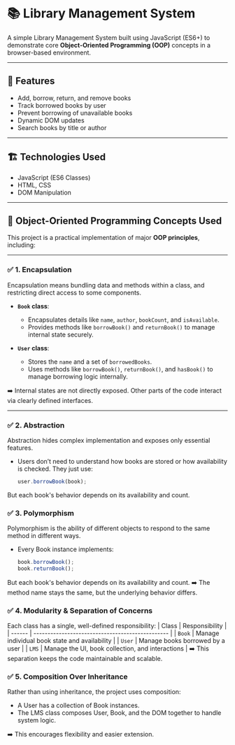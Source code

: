 # 📚 Library Management System

A simple Library Management System built using JavaScript (ES6+) to demonstrate core **Object-Oriented Programming (OOP)** concepts in a browser-based environment.

---

## 🚀 Features

- Add, borrow, return, and remove books
- Track borrowed books by user
- Prevent borrowing of unavailable books
- Dynamic DOM updates
- Search books by title or author

---

## 🏗️ Technologies Used

- JavaScript (ES6 Classes)
- HTML, CSS
- DOM Manipulation

---

## 🧠 Object-Oriented Programming Concepts Used

This project is a practical implementation of major **OOP principles**, including:

---

### ✅ 1. **Encapsulation**

Encapsulation means bundling data and methods within a class, and restricting direct access to some components.

- **`Book` class**:
  - Encapsulates details like `name`, `author`, `bookCount`, and `isAvailable`.
  - Provides methods like `borrowBook()` and `returnBook()` to manage internal state securely.

- **`User` class**:
  - Stores the `name` and a set of `borrowedBooks`.
  - Uses methods like `borrowBook()`, `returnBook()`, and `hasBook()` to manage borrowing logic internally.

➡️ Internal states are not directly exposed. Other parts of the code interact via clearly defined interfaces.

---

### ✅ 2. **Abstraction**

Abstraction hides complex implementation and exposes only essential features.

- Users don’t need to understand how books are stored or how availability is checked. They just use:
  ```js
  user.borrowBook(book);
But each book's behavior depends on its availability and count.

### ✅ 3. Polymorphism
Polymorphism is the ability of different objects to respond to the same method in different ways.
- Every Book instance implements:
  ```js
  book.borrowBook();
  book.returnBook();
But each book's behavior depends on its availability and count.
➡️ The method name stays the same, but the underlying behavior differs.

### ✅ 4. Modularity & Separation of Concerns
Each class has a single, well-defined responsibility:
| Class  | Responsibility                                   |
| ------ | ------------------------------------------------ |
| `Book` | Manage individual book state and availability    |
| `User` | Manage books borrowed by a user                  |
| `LMS`  | Manage the UI, book collection, and interactions |
➡️ This separation keeps the code maintainable and scalable.

### ✅ 5. Composition Over Inheritance
Rather than using inheritance, the project uses composition:
- A User has a collection of Book instances.
- The LMS class composes User, Book, and the DOM together to handle system logic.

➡️ This encourages flexibility and easier extension.




